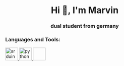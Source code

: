<h1 align="center">Hi 👋, I'm Marvin</h1>
<h3 align="center">dual student from germany</h3>


<h3 align="left">Languages and Tools:</h3>
<p align="left"> <a href="https://www.arduino.cc/" target="_blank"> <img src="https://cdn.worldvectorlogo.com/logos/arduino-1.svg" alt="arduino" width="40" height="40"/> </a> <a href="https://www.python.org" target="_blank"> <img src="https://upload.wikimedia.org/wikipedia/commons/thumb/c/c3/Python-logo-notext.svg/1024px-Python-logo-notext.svg.png" alt="python" width="40" height="40"/> </a> <a href="https://www.raspberrypi.org/" taget="_blank"> <img scr="https://www.raspberrypi.org/app/uploads/2011/10/Raspi-PGB001.png" width="40" height="40"/> </a> </p>
